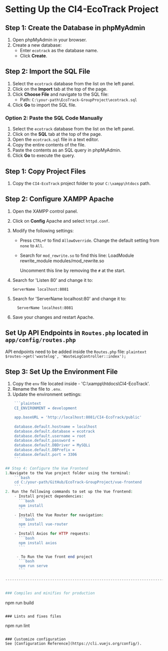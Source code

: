 # Setting Up the CI4-EcoTrack Project

## Step 1: Create the Database in phpMyAdmin
1. Open phpMyAdmin in your browser.
2. Create a new database:
   - Enter `ecotrack` as the database name.
   - Click **Create**.

## Step 2: Import the SQL File
1. Select the `ecotrack` database from the list on the left panel.
2. Click on the **Import** tab at the top of the page.
3. Click **Choose File** and navigate to the SQL file:
   - Path: `C:\your-path\EcoTrack-GroupProject\ecotrack.sql`
4. Click **Go** to import the SQL file.

### Option 2: Paste the SQL Code Manually
1. Select the `ecotrack` database from the list on the left panel.
2. Click on the **SQL** tab at the top of the page.
3. Open the `ecotrack.sql` file in a text editor.
4. Copy the entire contents of the file.
5. Paste the contents as an SQL query in phpMyAdmin.
6. Click **Go** to execute the query.

## Step 1: Copy Project Files
1. Copy the `CI4-EcoTrack` project folder to your `C:\xampp\htdocs` path.

## Step 2: Configure XAMPP Apache
1. Open the XAMPP control panel.
2. Click on **Config** Apache and select `httpd.conf`.
3. Modify the following settings:
    - Press `CTRL+F` to find `AllowOverride`. Change the default setting from `none` to `All`.
    - Search for `mod_rewrite.so` to find this line: 
            LoadModule rewrite_module modules/mod_rewrite.so
      
      Uncomment this line by removing the `#` at the start.
4. Search for 'Listen 80' and change it to:
     ```plaintext
     ServerName localhost:8081
     ```
5. Search for 'ServerName localhost:80' and change it to:
   ```plaintext
     ServerName localhost:8081
     ```

6. Save your changes and restart Apache.

## Set Up API Endpoints in `Routes.php` located in `app/config/routes.php` 
 API endpoints need to be added inside the `Routes.php` file:
     ```plaintext
     $routes->get('wastelog', 'WasteLogController::index');
     ```


## Step 3: Set Up the Environment File
1. Copy the `env` file located inside - 'C:\xampp\htdocs\CI4-EcoTrack'.
2. Rename the file to `.env`.
3. Update the environment settings:
```php
    ```plaintext
    CI_ENVIRONMENT = development

    app.baseURL = 'http://localhost:8081/CI4-EcoTrack/public'
    
    database.default.hostname = localhost
    database.default.database = ecotrack
    database.default.username = root
    database.default.password = 
    database.default.DBDriver = MySQLi
    database.default.DBPrefix =
    database.default.port = 3306
    ```

## Step 4: Configure the Vue Frontend
1.Navigate to the Vue project folder using the terminal:
    ```bash
    cd C:/your-path/GitHub/EcoTrack-GroupProject/vue-frontend
    ```
2. Run the following commands to set up the Vue frontend:
    - Install project dependencies:
      ```bash
      npm install
      ```
    - Install the Vue Router for navigation:
      ```bash
      npm install vue-router
      ```
    - Install Axios for HTTP requests:
      ```bash
      npm install axios
      ```

     - To Run the Vue front end project 
      ```bash
      npm run serve 
      ```

---------------------------------------------------------------------------------------------------------------------------------------------------------------------------------------


### Compiles and minifies for production
```
npm run build
```

### Lints and fixes files
```
npm run lint
```

### Customize configuration
See [Configuration Reference](https://cli.vuejs.org/config/).

